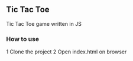## Tic Tac Toe

Tic Tac Toe game written in JS

### How to use

1 Clone the project
2 Open index.html on browser
